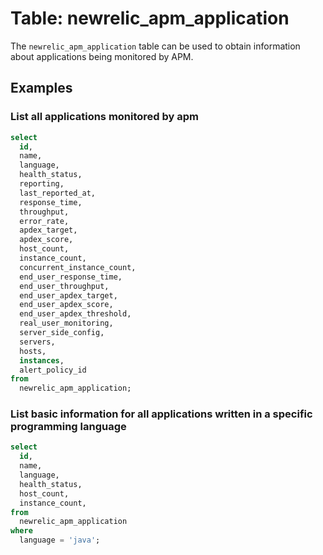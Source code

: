# Table: newrelic_apm_application

The `newrelic_apm_application` table can be used to obtain information about applications being monitored by APM.

## Examples

### List all applications monitored by apm

```sql
select
  id,
  name,
  language,
  health_status,
  reporting,
  last_reported_at,
  response_time,
  throughput,
  error_rate,
  apdex_target,
  apdex_score,
  host_count,
  instance_count,
  concurrent_instance_count,
  end_user_response_time,
  end_user_throughput,
  end_user_apdex_target,
  end_user_apdex_score,
  end_user_apdex_threshold,
  real_user_monitoring,
  server_side_config,
  servers,
  hosts,
  instances,
  alert_policy_id
from
  newrelic_apm_application;
```

### List basic information for all applications written in a specific programming language

```sql
select
  id,
  name,
  language,
  health_status,
  host_count,
  instance_count,
from
  newrelic_apm_application
where
  language = 'java';
```